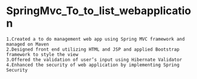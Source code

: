 # SpringMvc_To_to_list_webapplication
    1.Created a to do management web app using Spring MVC framework and managed on Maven
    2.Designed front end utilizing HTML and JSP and applied Bootstrap framework to style the view
    3.Offered the validation of user’s input using Hibernate Validator 
    4.Enhanced the security of web application by implementing Spring Security
